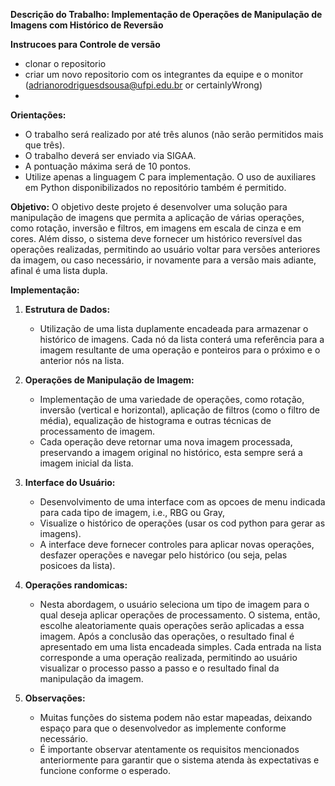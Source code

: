 **Descrição do Trabalho: Implementação de Operações de Manipulação de Imagens com Histórico de Reversão**

**Instrucoes para Controle de versão**
- clonar o repositorio
- criar um novo repositorio com os integrantes da equipe e o monitor (adrianorodriguesdsousa@ufpi.edu.br or certainlyWrong)
- 


**Orientações:**
- O trabalho será realizado por até três alunos (não serão permitidos mais que três).
- O trabalho deverá ser enviado via SIGAA.
- A pontuação máxima será de 10 pontos.
- Utilize apenas a linguagem C para implementação. O uso de auxiliares em Python disponibilizados no repositório também é permitido.

**Objetivo:**
O objetivo deste projeto é desenvolver uma solução para manipulação de imagens que permita a aplicação de várias operações, como rotação, inversão e filtros, em imagens em escala de cinza e em cores. Além disso, o sistema deve fornecer um histórico reversível das operações realizadas, permitindo ao usuário voltar para versões anteriores da imagem, ou caso necessário, ir novamente para a versão mais adiante, afinal é uma lista dupla.

**Implementação:**
1. **Estrutura de Dados:**
   - Utilização de uma lista duplamente encadeada para armazenar o histórico de imagens. Cada nó da lista conterá uma referência para a imagem resultante de uma operação e ponteiros para o próximo e o anterior nós na lista.

2. **Operações de Manipulação de Imagem:**
   - Implementação de uma variedade de operações, como rotação, inversão (vertical e horizontal), aplicação de filtros (como o filtro de média), equalização de histograma e outras técnicas de processamento de imagem.
   - Cada operação deve retornar uma nova imagem processada, preservando a imagem original no histórico, esta sempre será a imagem inicial da lista.

3. **Interface do Usuário:**
   - Desenvolvimento de uma interface com as opcoes de menu indicada para cada tipo de imagem, i.e., RBG ou Gray, 
   - Visualize o histórico de operações (usar os cod python para gerar as imagens).
   - A interface deve fornecer controles para aplicar novas operações, desfazer operações e navegar pelo histórico (ou seja, pelas posicoes da lista).

4. **Operações randomicas:**
   - Nesta abordagem, o usuário seleciona um tipo de imagem para o qual deseja aplicar operações de processamento. O sistema, então, escolhe aleatoriamente quais operações serão aplicadas a essa imagem. Após a conclusão das operações, o resultado final é apresentado em uma lista encadeada simples. Cada entrada na lista corresponde a uma operação realizada, permitindo ao usuário visualizar o processo passo a passo e o resultado final da manipulação da imagem.

5. **Observações:**
   - Muitas funções do sistema podem não estar mapeadas, deixando espaço para que o desenvolvedor as implemente conforme necessário.
   - É importante observar atentamente os requisitos mencionados anteriormente para garantir que o sistema atenda às expectativas e funcione conforme o esperado.
